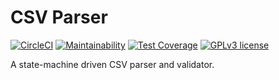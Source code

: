 # CSV Parser
[![CircleCI](https://circleci.com/gh/GetDKAN/csv-parser.svg?style=svg)](https://circleci.com/gh/GetDKAN/csv-parser)
[![Maintainability](https://api.codeclimate.com/v1/badges/fd8b0e84a063da2ebfe6/maintainability)](https://codeclimate.com/github/GetDKAN/csv-parser/maintainability)
[![Test Coverage](https://api.codeclimate.com/v1/badges/fd8b0e84a063da2ebfe6/test_coverage)](https://codeclimate.com/github/GetDKAN/csv-parser/test_coverage)
[![GPLv3 license](https://img.shields.io/badge/License-GPLv3-blue.svg)](https://www.gnu.org/licenses/gpl-3.0.en.html)

A state-machine driven CSV parser and validator.
